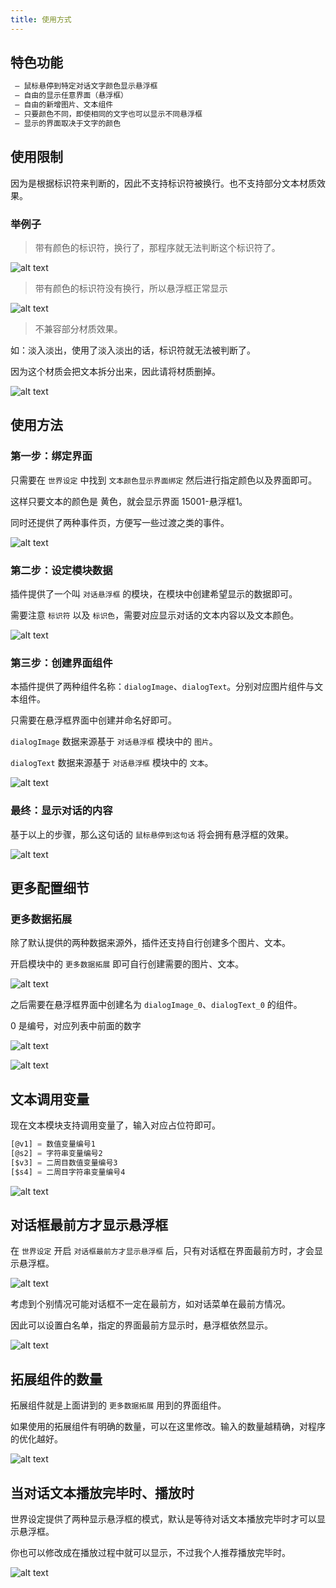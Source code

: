 ```yaml
---
title: 使用方式
---
```


## 特色功能

```ts
 — 鼠标悬停到特定对话文字颜色显示悬浮框
 — 自由的显示任意界面（悬浮框）
 — 自由的新增图片、文本组件
 — 只要颜色不同，即使相同的文字也可以显示不同悬浮框
 — 显示的界面取决于文字的颜色
```

## 使用限制

因为是根据标识符来判断的，因此不支持标识符被换行。也不支持部分文本材质效果。

### 举例子

> 带有颜色的标识符，换行了，那程序就无法判断这个标识符了。

![alt text](https://cdn.gcw.wiki.wiki/gcw/image/zh_hans/plug/gamedialogcolorshowui/index/image.png)

> 带有颜色的标识符没有换行，所以悬浮框正常显示

![alt text](https://cdn.gcw.wiki.wiki/gcw/image/zh_hans/plug/gamedialogcolorshowui/index/image-1.png)

> 不兼容部分材质效果。

如：淡入淡出，使用了淡入淡出的话，标识符就无法被判断了。

因为这个材质会把文本拆分出来，因此请将材质删掉。

![alt text](https://cdn.gcw.wiki.wiki/gcw/image/zh_hans/plug/gamedialogcolorshowui/index/image-2.png)

## 使用方法

### 第一步：绑定界面

只需要在 `世界设定` 中找到 `文本颜色显示界面绑定` 然后进行指定颜色以及界面即可。

这样只要文本的颜色是 黄色，就会显示界面 15001-悬浮框1。

同时还提供了两种事件页，方便写一些过渡之类的事件。

![alt text](https://cdn.gcw.wiki.wiki/gcw/image/zh_hans/plug/gamedialogcolorshowui/index/image-3.png)

### 第二步：设定模块数据

插件提供了一个叫 `对话悬浮框` 的模块，在模块中创建希望显示的数据即可。

需要注意 `标识符` 以及 `标识色`，需要对应显示对话的文本内容以及文本颜色。

![alt text](https://cdn.gcw.wiki.wiki/gcw/image/zh_hans/plug/gamedialogcolorshowui/index/image-4.png)

### 第三步：创建界面组件

本插件提供了两种组件名称：`dialogImage`、`dialogText`。分别对应图片组件与文本组件。

只需要在悬浮框界面中创建并命名好即可。

`dialogImage` 数据来源基于 `对话悬浮框` 模块中的 `图片`。

`dialogText` 数据来源基于 `对话悬浮框` 模块中的 `文本`。

![alt text](https://cdn.gcw.wiki.wiki/gcw/image/zh_hans/plug/gamedialogcolorshowui/index/image-5.png)

### 最终：显示对话的内容

基于以上的步骤，那么这句话的 `鼠标悬停到这句话` 将会拥有悬浮框的效果。

![alt text](https://cdn.gcw.wiki.wiki/gcw/image/zh_hans/plug/gamedialogcolorshowui/index/image-6.png)

## 更多配置细节

### 更多数据拓展

除了默认提供的两种数据来源外，插件还支持自行创建多个图片、文本。

开启模块中的 `更多数据拓展` 即可自行创建需要的图片、文本。

![alt text](https://cdn.gcw.wiki.wiki/gcw/image/zh_hans/plug/gamedialogcolorshowui/index/image-7.png)

之后需要在悬浮框界面中创建名为 `dialogImage_0`、`dialogText_0` 的组件。

0 是编号，对应列表中前面的数字

![alt text](https://cdn.gcw.wiki.wiki/gcw/image/zh_hans/plug/gamedialogcolorshowui/index/image-8.png)

![alt text](https://cdn.gcw.wiki.wiki/gcw/image/zh_hans/plug/gamedialogcolorshowui/index/image-9.png)

## 文本调用变量

现在文本模块支持调用变量了，输入对应占位符即可。

```ts
[@v1] = 数值变量编号1
[@s2] = 字符串变量编号2
[$v3] = 二周目数值变量编号3
[$s4] = 二周目字符串变量编号4
```

![alt text](https://cdn.gcw.wiki.wiki/gcw/image/zh_hans/plug/gamedialogcolorshowui/index/image-10.png)

## 对话框最前方才显示悬浮框

在 `世界设定` 开启 `对话框最前方才显示悬浮框` 后，只有对话框在界面最前方时，才会显示悬浮框。

![alt text](https://cdn.gcw.wiki.wiki/gcw/image/zh_hans/plug/gamedialogcolorshowui/index/image-13.png)

考虑到个别情况可能对话框不一定在最前方，如对话菜单在最前方情况。

因此可以设置白名单，指定的界面最前方显示时，悬浮框依然显示。

![alt text](https://cdn.gcw.wiki.wiki/gcw/image/zh_hans/plug/gamedialogcolorshowui/index/image-14.png)

## 拓展组件的数量

拓展组件就是上面讲到的 `更多数据拓展` 用到的界面组件。

如果使用的拓展组件有明确的数量，可以在这里修改。输入的数量越精确，对程序的优化越好。

![alt text](https://cdn.gcw.wiki.wiki/gcw/image/zh_hans/plug/gamedialogcolorshowui/index/image-11.png)

## 当对话文本播放完毕时、播放时

世界设定提供了两种显示悬浮框的模式，默认是等待对话文本播放完毕时才可以显示悬浮框。

你也可以修改成在播放过程中就可以显示，不过我个人推荐播放完毕时。

![alt text](https://cdn.gcw.wiki.wiki/gcw/image/zh_hans/plug/gamedialogcolorshowui/index/image-12.png)
